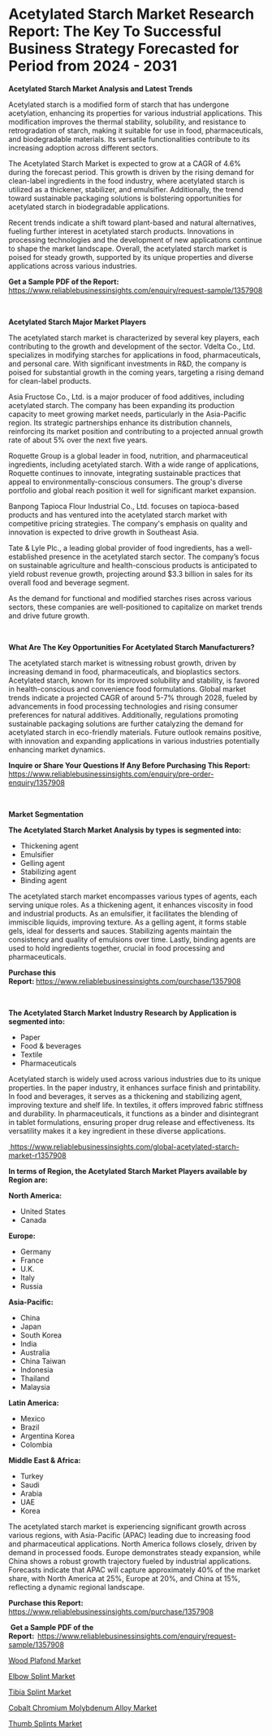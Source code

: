 <p><h1>Acetylated Starch Market Research Report: The Key To Successful Business Strategy Forecasted for Period from 2024 - 2031</h1></p><p><strong>Acetylated Starch Market Analysis and Latest Trends</strong></p>
<p><p>Acetylated starch is a modified form of starch that has undergone acetylation, enhancing its properties for various industrial applications. This modification improves the thermal stability, solubility, and resistance to retrogradation of starch, making it suitable for use in food, pharmaceuticals, and biodegradable materials. Its versatile functionalities contribute to its increasing adoption across different sectors.</p><p>The Acetylated Starch Market is expected to grow at a CAGR of 4.6% during the forecast period. This growth is driven by the rising demand for clean-label ingredients in the food industry, where acetylated starch is utilized as a thickener, stabilizer, and emulsifier. Additionally, the trend toward sustainable packaging solutions is bolstering opportunities for acetylated starch in biodegradable applications. </p><p>Recent trends indicate a shift toward plant-based and natural alternatives, fueling further interest in acetylated starch products. Innovations in processing technologies and the development of new applications continue to shape the market landscape. Overall, the acetylated starch market is poised for steady growth, supported by its unique properties and diverse applications across various industries.</p></p>
<p><strong>Get a Sample PDF of the Report:&nbsp;</strong> <a href="https://www.reliablebusinessinsights.com/enquiry/request-sample/1357908?utm_campaign=57&utm_medium=2&utm_source=Github&utm_content=ia&utm_term=07112024&utm_id=acetylated-starch">https://www.reliablebusinessinsights.com/enquiry/request-sample/1357908</a></p>
<p>&nbsp;</p>
<p><strong>Acetylated Starch Major Market Players</strong></p>
<p><p>The acetylated starch market is characterized by several key players, each contributing to the growth and development of the sector. Vdelta Co., Ltd. specializes in modifying starches for applications in food, pharmaceuticals, and personal care. With significant investments in R&D, the company is poised for substantial growth in the coming years, targeting a rising demand for clean-label products.</p><p>Asia Fructose Co., Ltd. is a major producer of food additives, including acetylated starch. The company has been expanding its production capacity to meet growing market needs, particularly in the Asia-Pacific region. Its strategic partnerships enhance its distribution channels, reinforcing its market position and contributing to a projected annual growth rate of about 5% over the next five years.</p><p>Roquette Group is a global leader in food, nutrition, and pharmaceutical ingredients, including acetylated starch. With a wide range of applications, Roquette continues to innovate, integrating sustainable practices that appeal to environmentally-conscious consumers. The group's diverse portfolio and global reach position it well for significant market expansion.</p><p>Banpong Tapioca Flour Industrial Co., Ltd. focuses on tapioca-based products and has ventured into the acetylated starch market with competitive pricing strategies. The company's emphasis on quality and innovation is expected to drive growth in Southeast Asia.</p><p>Tate & Lyle Plc., a leading global provider of food ingredients, has a well-established presence in the acetylated starch sector. The company’s focus on sustainable agriculture and health-conscious products is anticipated to yield robust revenue growth, projecting around $3.3 billion in sales for its overall food and beverage segment.</p><p>As the demand for functional and modified starches rises across various sectors, these companies are well-positioned to capitalize on market trends and drive future growth.</p></p>
<p>&nbsp;</p>
<p><strong>What Are The Key Opportunities For Acetylated Starch Manufacturers?</strong></p>
<p><p>The acetylated starch market is witnessing robust growth, driven by increasing demand in food, pharmaceuticals, and bioplastics sectors. Acetylated starch, known for its improved solubility and stability, is favored in health-conscious and convenience food formulations. Global market trends indicate a projected CAGR of around 5-7% through 2028, fueled by advancements in food processing technologies and rising consumer preferences for natural additives. Additionally, regulations promoting sustainable packaging solutions are further catalyzing the demand for acetylated starch in eco-friendly materials. Future outlook remains positive, with innovation and expanding applications in various industries potentially enhancing market dynamics.</p></p>
<p><strong>Inquire or Share Your Questions If Any Before Purchasing This Report:</strong> <a href="https://www.reliablebusinessinsights.com/enquiry/pre-order-enquiry/1357908?utm_campaign=57&utm_medium=2&utm_source=Github&utm_content=ia&utm_term=07112024&utm_id=acetylated-starch">https://www.reliablebusinessinsights.com/enquiry/pre-order-enquiry/1357908</a></p>
<p>&nbsp;</p>
<p><strong>Market Segmentation</strong></p>
<p><strong>The Acetylated Starch Market Analysis by types is segmented into:</strong></p>
<p><ul><li>Thickening agent</li><li>Emulsifier</li><li>Gelling agent</li><li>Stabilizing agent</li><li>Binding agent</li></ul></p>
<p><p>The acetylated starch market encompasses various types of agents, each serving unique roles. As a thickening agent, it enhances viscosity in food and industrial products. As an emulsifier, it facilitates the blending of immiscible liquids, improving texture. As a gelling agent, it forms stable gels, ideal for desserts and sauces. Stabilizing agents maintain the consistency and quality of emulsions over time. Lastly, binding agents are used to hold ingredients together, crucial in food processing and pharmaceuticals.</p></p>
<p><strong>Purchase this Report:&nbsp;</strong><a href="https://www.reliablebusinessinsights.com/purchase/1357908?utm_campaign=57&utm_medium=2&utm_source=Github&utm_content=ia&utm_term=07112024&utm_id=acetylated-starch">https://www.reliablebusinessinsights.com/purchase/1357908</a></p>
<p>&nbsp;</p>
<p><strong>The Acetylated Starch Market Industry Research by Application is segmented into:</strong></p>
<p><ul><li>Paper</li><li>Food & beverages</li><li>Textile</li><li>Pharmaceuticals</li></ul></p>
<p><p>Acetylated starch is widely used across various industries due to its unique properties. In the paper industry, it enhances surface finish and printability. In food and beverages, it serves as a thickening and stabilizing agent, improving texture and shelf life. In textiles, it offers improved fabric stiffness and durability. In pharmaceuticals, it functions as a binder and disintegrant in tablet formulations, ensuring proper drug release and effectiveness. Its versatility makes it a key ingredient in these diverse applications.</p></p>
<p><a href="https://www.reliablebusinessinsights.com/global-acetylated-starch-market-r1357908?utm_campaign=57&utm_medium=2&utm_source=Github&utm_content=ia&utm_term=07112024&utm_id=acetylated-starch">&nbsp;https://www.reliablebusinessinsights.com/global-acetylated-starch-market-r1357908</a></p>
<p><strong>In terms of Region, the Acetylated Starch Market Players available by Region are:</strong></p>
<p>
    <p> <strong> North America: </strong>
        <ul>
            <li>United States</li>
            <li>Canada</li>
        </ul>
        </p> 
    <p> <strong> Europe: </strong>
        <ul>
            <li>Germany</li>
            <li>France</li>
            <li>U.K.</li>
            <li>Italy</li>
            <li>Russia</li>
        </ul>
        </p> 
    <p> <strong> Asia-Pacific: </strong>
        <ul>
            <li>China</li>
            <li>Japan</li>
            <li>South Korea</li>
            <li>India</li>
            <li>Australia</li>
            <li>China Taiwan</li>
            <li>Indonesia</li>
            <li>Thailand</li>
            <li>Malaysia</li>
        </ul>
        </p> 
    <p> <strong> Latin America: </strong>
        <ul>
            <li>Mexico</li>
            <li>Brazil</li>
            <li>Argentina Korea</li>
            <li>Colombia</li>
        </ul>
        </p> 
    <p> <strong> Middle East & Africa: </strong>
        <ul>
            <li>Turkey</li>
            <li>Saudi</li>
            <li>Arabia</li>
            <li>UAE</li>
            <li>Korea</li>
        </ul>
    </p>
    </p>
<p><p>The acetylated starch market is experiencing significant growth across various regions, with Asia-Pacific (APAC) leading due to increasing food and pharmaceutical applications. North America follows closely, driven by demand in processed foods. Europe demonstrates steady expansion, while China shows a robust growth trajectory fueled by industrial applications. Forecasts indicate that APAC will capture approximately 40% of the market share, with North America at 25%, Europe at 20%, and China at 15%, reflecting a dynamic regional landscape.</p></p>
<p><strong>Purchase this Report: </strong><a href="https://www.reliablebusinessinsights.com/purchase/1357908?utm_campaign=57&utm_medium=2&utm_source=Github&utm_content=ia&utm_term=07112024&utm_id=acetylated-starch">https://www.reliablebusinessinsights.com/purchase/1357908</a></p>
<p>&nbsp;<strong>Get a Sample PDF of the Report:&nbsp;&nbsp;</strong><a href="https://www.reliablebusinessinsights.com/enquiry/request-sample/1357908?utm_campaign=57&utm_medium=2&utm_source=Github&utm_content=ia&utm_term=07112024&utm_id=acetylated-starch">https://www.reliablebusinessinsights.com/enquiry/request-sample/1357908</a></p>
<p><strong></strong></p>
<p><p><a href="https://github.com/haydee0czminge/Market-Research-Report-List-1/blob/main/wood-plafond-market.md?utm_campaign=57&utm_medium=2&utm_source=Github&utm_content=ia&utm_term=07112024&utm_id=acetylated-starch">Wood Plafond Market</a></p><p><a href="https://issuu.com/reportprime-2/docs/elbow-splint-market-size-2030.pptx_176599026c25ca?utm_campaign=57&utm_medium=2&utm_source=Github&utm_content=ia&utm_term=07112024&utm_id=acetylated-starch">Elbow Splint Market</a></p><p><a href="https://issuu.com/reportprime-2/docs/tibia-splint-market-size-2030.pptx_d1d2a39b89f5c0?utm_campaign=57&utm_medium=2&utm_source=Github&utm_content=ia&utm_term=07112024&utm_id=acetylated-starch">Tibia Splint Market</a></p><p><a href="https://github.com/lourdestd6bs/Market-Research-Report-List-1/blob/main/cobalt-chromium-molybdenum-alloy-market.md?utm_campaign=57&utm_medium=2&utm_source=Github&utm_content=ia&utm_term=07112024&utm_id=acetylated-starch">Cobalt Chromium Molybdenum Alloy Market</a></p><p><a href="https://issuu.com/reportprime-2/docs/thumb-splints-market-size-2030.pptx_db80b968ba0a67?utm_campaign=57&utm_medium=2&utm_source=Github&utm_content=ia&utm_term=07112024&utm_id=acetylated-starch">Thumb Splints Market</a></p></p>